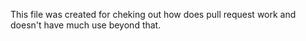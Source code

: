 This file was created for cheking out how does pull request work and doesn't have much use beyond that.
